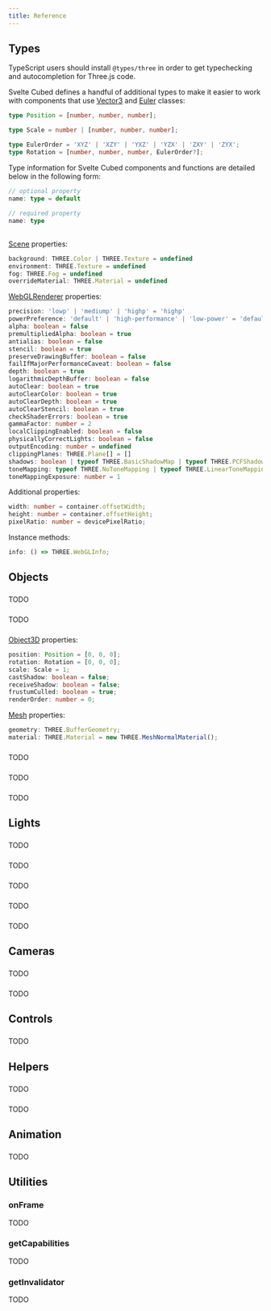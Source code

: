 ```yaml
---
title: Reference
---
```


## Types

TypeScript users should install `@types/three` in order to get typechecking and autocompletion for Three.js code.

Svelte Cubed defines a handful of additional types to make it easier to work with components that use [Vector3](https://threejs.org/docs/#api/en/math/Vector3) and [Euler](https://threejs.org/docs/#api/en/math/Euler) classes:

```typescript
type Position = [number, number, number];

type Scale = number | [number, number, number];

type EulerOrder = 'XYZ' | 'XZY' | 'YXZ' | 'YZX' | 'ZXY' | 'ZYX';
type Rotation = [number, number, number, EulerOrder?];
```

Type information for Svelte Cubed components and functions are detailed below in the following form:

```ts
// optional property
name: type = default

// required property
name: type
```

## <Canvas>

[Scene](https://threejs.org/docs/#api/en/scenes/Scene) properties:

```ts
background: THREE.Color | THREE.Texture = undefined
environment: THREE.Texture = undefined
fog: THREE.Fog = undefined
overrideMaterial: THREE.Material = undefined
```

[WebGLRenderer](https://threejs.org/docs/#api/en/renderers/WebGLRenderer) properties:

```ts
precision: 'lowp' | 'mediump' | 'highp' = 'highp'
powerPreference: 'default' | 'high-performance' | 'low-power' = 'default'
alpha: boolean = false
premultipliedAlpha: boolean = true
antialias: boolean = false
stencil: boolean = true
preserveDrawingBuffer: boolean = false
failIfMajorPerformanceCaveat: boolean = false
depth: boolean = true
logarithmicDepthBuffer: boolean = false
autoClear: boolean = true
autoClearColor: boolean = true
autoClearDepth: boolean = true
autoClearStencil: boolean = true
checkShaderErrors: boolean = true
gammaFactor: number = 2
localClippingEnabled: boolean = false
physicallyCorrectLights: boolean = false
outputEncoding: number = undefined
clippingPlanes: THREE.Plane[] = []
shadows: boolean | typeof THREE.BasicShadowMap | typeof THREE.PCFShadowMap | typeof THREE.PCFSoftShadowMap | typeof THREE.VSMShadowMap = undefined
toneMapping: typeof THREE.NoToneMapping | typeof THREE.LinearToneMapping | typeof THREE.ReinhardToneMapping | typeof THREE.CineonToneMapping | typeof THREE.ACESFilmicToneMapping = THREE.NoToneMapping
toneMappingExposure: number = 1
```

Additional properties:

```ts
width: number = container.offsetWidth;
height: number = container.offsetHeight;
pixelRatio: number = devicePixelRatio;
```

Instance methods:

```ts
info: () => THREE.WebGLInfo;
```

## Objects

### <Bone>

TODO

### <Group>

TODO

### <Mesh>

[Object3D](https://threejs.org/docs/#api/en/core/Object3D) properties:

```ts
position: Position = [0, 0, 0];
rotation: Rotation = [0, 0, 0];
scale: Scale = 1;
castShadow: boolean = false;
receiveShadow: boolean = false;
frustumCulled: boolean = true;
renderOrder: number = 0;
```

[Mesh](https://threejs.org/docs/#api/en/objects/Mesh) properties:

```ts
geometry: THREE.BufferGeometry;
material: THREE.Material = new THREE.MeshNormalMaterial();
```

### <Primitive>

TODO

### <Skeleton>

TODO

### <SkinnedMesh>

TODO

## Lights

### <AmbientLight>

TODO

### <DirectionalLight>

TODO

### <HemisphereLight>

TODO

### <PointLight>

TODO

### <Spotlight>

TODO

## Cameras

### <OrthographicCamera>

TODO

### <PerspectiveCamera>

TODO

## Controls

### <OrbitControls>

TODO

## Helpers

### <SkeletonHelper>

TODO

### <VertexNormalsHelper>

TODO

## Animation

### <Animation>

TODO

## Utilities

### onFrame

TODO

### getCapabilities

TODO

### getInvalidator

TODO
